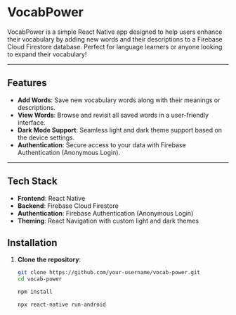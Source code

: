 # **VocabPower**

VocabPower is a simple React Native app designed to help users enhance their vocabulary by adding new words and their descriptions to a Firebase Cloud Firestore database. Perfect for language learners or anyone looking to expand their vocabulary!

---

## **Features**

- **Add Words**: Save new vocabulary words along with their meanings or descriptions.
- **View Words**: Browse and revisit all saved words in a user-friendly interface.
- **Dark Mode Support**: Seamless light and dark theme support based on the device settings.
- **Authentication**: Secure access to your data with Firebase Authentication (Anonymous Login).

---

## **Tech Stack**

- **Frontend**: React Native
- **Backend**: Firebase Cloud Firestore
- **Authentication**: Firebase Authentication (Anonymous Login)
- **Theming**: React Navigation with custom light and dark themes

## **Installation**

1. **Clone the repository**:
   ```bash
   git clone https://github.com/your-username/vocab-power.git
   cd vocab-power
   ```

   ```bash 
   npm install
   ```

   ```
   npx react-native run-android
   ```
